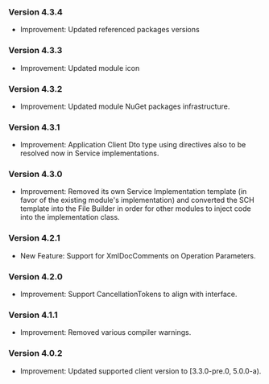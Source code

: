 ### Version 4.3.4

- Improvement: Updated referenced packages versions

### Version 4.3.3

- Improvement: Updated module icon

### Version 4.3.2

- Improvement: Updated module NuGet packages infrastructure.

### Version 4.3.1

- Improvement: Application Client Dto type using directives also to be resolved now in Service implementations.

### Version 4.3.0

- Improvement: Removed its own Service Implementation template (in favor of the existing module's implementation) and converted the SCH template into the File Builder in order for other modules to inject code into the implementation class.

### Version 4.2.1

- New Feature: Support for XmlDocComments on Operation Parameters.

### Version 4.2.0

- Improvement: Support CancellationTokens to align with interface.

### Version 4.1.1

- Improvement: Removed various compiler warnings.

### Version 4.0.2

- Improvement: Updated supported client version to [3.3.0-pre.0, 5.0.0-a).
